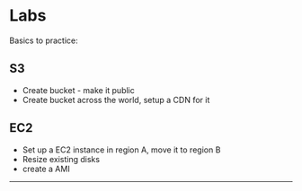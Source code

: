 Labs
======================================

Basics to practice:

S3
---------------

* Create bucket - make it public
* Create bucket across the world, setup a CDN for it

EC2
---------------

* Set up a EC2 instance in region A, move it to region B
* Resize existing disks
* create a AMI

---------------

